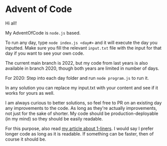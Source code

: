# Advent of Code

Hi all!

My AdventOfCode is `node.js` based. 

To run any day, type `node index.js <day#>` and it will execute the day you inputted. Make sure you fill the relevant `input.txt` file with the input for that day if you want to see your own code.

The current main branch is 2022, but my code from last years is also available in branch 2020, though both years are limited in number of days.

For 2020: Step into each day folder and run `node program.js` to run it. 

In any solution you can replace my input.txt with your content and see if it works for yours as well.

I am always curious to better solutions, so feel free to PR on an existing day any improvements to the code. As long as they're actually improvements, not just for the sake of shorter. My code should be production-deployable (in my mind) so they should be easily readable.

For this purpose, also read [my article about 1-liners](https://javascript.plainenglish.io/we-need-to-talk-about-the-one-liners-58f460c05fc5?source=friends_link&sk=102a7a363db7988174bfb87666f63ecb). I would say I prefer longer code as long as it is readable. If something can be faster, then of course it should be.
